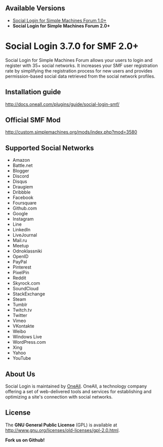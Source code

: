 ## Available Versions
* [Social Login for Simple Machines Forum 1.0+](https://github.com/oneall/social-login-simple-machines-forum/tree/smf/1.0+)
* **Social Login for Simple Machines Forum 2.0+**

# Social Login 3.7.0 for SMF 2.0+
Social Login for Simple Machines Forum allows your users to login and register with 35+ social networks. 
It increases your SMF user registration rate by simplifying the registration process for 
new users and provides permission-based social data retrieved from the social network profiles.


## Installation guide
http://docs.oneall.com/plugins/guide/social-login-smf/

## Official SMF Mod
http://custom.simplemachines.org/mods/index.php?mod=3580

## Supported Social Networks
* Amazon
* Battle.net
* Blogger
* Discord
* Disqus
* Draugiem
* Dribbble
* Facebook
* Foursquare
* Github.com
* Google
* Instagram
* Line
* LinkedIn
* LiveJournal
* Mail.ru
* Meetup
* Odnoklassniki
* OpenID
* PayPal
* Pinterest
* PixelPin
* Reddit
* Skyrock.com
* SoundCloud
* StackExchange
* Steam
* Tumblr
* Twitch.tv
* Twitter
* Vimeo
* VKontakte
* Weibo
* Windows Live
* WordPress.com
* Xing
* Yahoo
* YouTube


## About Us
Social Login is maintained by [OneAll](http://www.oneall.com/). OneAll, a technology company offering a set of 
web-delivered tools and services for establishing and optimizing a site's connection with social networks.

## License
The **GNU General Public License** (GPL) is available at http://www.gnu.org/licenses/old-licenses/gpl-2.0.html.


**Fork us on Github!**
